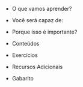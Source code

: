 - O que vamos aprender?

- Você será capaz de:

- Porque isso é importante?

- Conteúdos

- Exercícios

- Recursos Adicionais

- Gabarito
